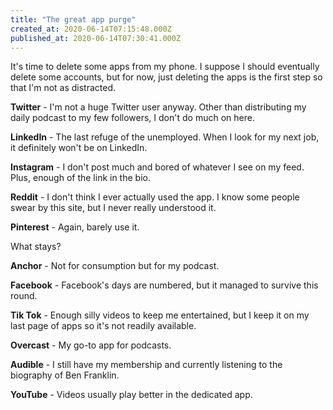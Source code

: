 ```yaml
---
title: "The great app purge"
created_at: 2020-06-14T07:15:48.000Z
published_at: 2020-06-14T07:30:41.000Z
---
```

It's time to delete some apps from my phone. I suppose I should eventually delete some accounts, but for now, just deleting the apps is the first step so that I'm not as distracted.

**Twitter** - I'm not a huge Twitter user anyway. Other than distributing my daily podcast to my few followers, I don't do much on here.

**LinkedIn** - The last refuge of the unemployed. When I look for my next job, it definitely won't be on LinkedIn.

**Instagram** - I don't post much and bored of whatever I see on my feed. Plus, enough of the link in the bio.

**Reddit** \- I don't think I ever actually used the app. I know some people swear by this site, but I never really understood it. 

**Pinterest** - Again, barely use it.

What stays?

**Anchor** - Not for consumption but for my podcast.

**Facebook** - Facebook's days are numbered, but it managed to survive this round.

**Tik Tok** - Enough silly videos to keep me entertained, but I keep it on my last page of apps so it's not readily available.

**Overcast** - My go-to app for podcasts.

**Audible** - I still have my membership and currently listening to the biography of Ben Franklin.

**YouTube** - Videos usually play better in the dedicated app.
